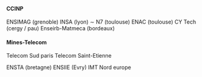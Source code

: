 #### CCINP
ENSIMAG (grenoble)
INSA (lyon) $\sim$ N7 (toulouse)
ENAC (toulouse)
CY Tech (cergy / pau)
Enseirb-Matmeca (bordeaux)

#### Mines-Telecom
Telecom Sud paris
Telecom Saint-Etienne

ENSTA (bretagne)
ENSIIE (Evry)
IMT Nord europe
